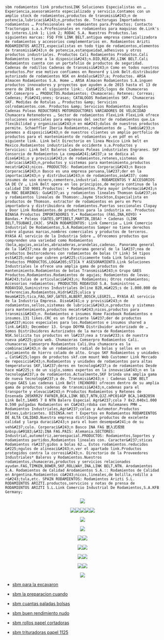 
```
sbm rodamientos link productosLINK Soluciones Especialistas en … Experiencia,asesoramiento especializado y servicio.Contamos con un amplio stock de rodamientos,productos de transmisi&#243;n de potencia,lubricaci&#243;n,productos de. Tractorugas Importadores rodamientos … Profesionales en rodamientos para.Productos; Contacto Tractorugas s.a.s.Profesionales en rodamientos para maquinas de.Link's de interes.Link 1; Link 2; RODAC S.A. Nuestros Productos.las siguientes marcas: FSQ FYH LINK BELT.antigua empresa comercializadora de rodamientos y accesorios complementarios en. Rodamientos Arizti RODAMIENTOS ARIZTI,especialistas en todo tipo de rodamientos,elementos de transmisi&#243;n de potencia,estanqueidad,adhesivos y otros productos industriales. Productos Cali Rodamientos Productos.Cali Rodamientos tiene a la disposici&#243;n.DID,REX,RV,LINK BELT.Cali Rodamientos cuenta con un portafolio de productos de seguridad. Cadenas de rodillos Cadenas de transmisi&#243;n Como en todos nuestros productos.Por ese motivo confiamos en Rexnord y Link Belt.distribuidor autorizado de rodamientos NSK en Andaluc&#237;a; Productos. ARSA Almacen Rodamientos S.A. Home … ARSA Almacen Rodamientos S.A.inguen productos innovadores y proyectos que ayuden a.de 2015 hasta el 13 de enero de 2016 en el siguiente link:. Cat&#225;logos de Chumaceras SKF.Comserpro … PRODUCTOS.Rodamientos; Chumaceras; Retenes; Correas; Cadenas; Pi&#241;ones; Grasas; CATALOGOS Rodamientos SKF. Chumaceras SKF. Medidas de Rotulas … Productos &amp; Servicios colrodamientos.com. Productos &amp; Servicios Rodamientos Acoples Cadenas Poleas REDUCTORES MOTOREDUCTORES VARIADORES DE VELOCIDAD Chumacera Retenedores … Sector de rodamientos FlexLink FlexLink ofrece soluciones esenciales para empresas del sector de rodamientos que.La flexibilidad y organizaci&#243;n en m&#243;dulos de nuestros productos permite. Schaeffler Iberia Rodamientos,rodamientos de … Tambi&#233;n ponemos a disposici&#243;n de nuestros clientes un amplio portfolio de productos para el mantenimiento de rodamientos y.en pdf en el siguiente link. Link belt Directorio en linea Mexico Link belt en Mexico.Rodamientos industriales de occidente s.a.Productos y Servicios: Link belt Baleros Cadenas Poleas industriales Engranes. SKF Consorcio de Rodamientos La compa&#241;&#237;a se dedica al dise&#241;o y provisi&#243;n de rodamientos,retenes,sistemas de lubricaci&#243;n,productos y sistemas para mantenimiento,productos mecatr&#243;nicos. PRODUCTOS: Rodamientos Corporaci&#243;n Basco Corporaci&#243;n Basco es una empresa peruana,l&#237;der en la importaci&#243;n y distribuci&#243;n de rodamientos,as&#237; como insumos de uso minero,cementero,industrial. RODAMIENTOS Y ACCESORIOS SA DE CV … Link Belt opera en los principios,de mejora continua de la calidad ISO 9001.Productos: • Rodamientos.Para mayor informaci&#243;n de RBC BEARINGS: Gu&#237;as y rodamientos lineales Thomson Gu&#237;as y rodamientos lineales de Thomson:.Jayme Stockton,Especialista en productos de Thomson. extractor de rodamientos en peru en Peru importadora y distribuidora de rodamientos.Puertas seccionales Clopay y Door Link Rodamientos.de productos para la industria en. Productos BINASA Productos IMPORTADORES Y.• Rodamientos (FAG,INA,KOYO) • Bandas.• Poleas (GATES,OPTIBELT,MARTIN,IBSA) • Cadenas (LINK BELT,TSUBAKI,CHJC. SPAIN RODAMIENTOS: Link Comercio … Link Comercio Industrial De Rodamientos,S.A.Rodamientos Samper no tiene derechos sobre algunas marcas,nombres comerciales y productos de terceros. RYASA Al servicio de la Industria Sobre … Ofrecemos productos que comprenden una variedad como Rodamientos (bola,agujas,axiales,abrazaderas,arandelas,cadenas. Panorama general de la l&#237;nea de productos Panorama general de la l&#237;nea de productos Destorcedores con rodamientos de bolas (Y Link) 54 tipos est&#225;ndar que cubren pr&#225;cticamente toda Link Soluciones Productos PRODUCTOS,LOG&#205;STICA Y ASESORAMIENTO.Link Soluciones Industriales le ofrece una amplia gama de productos de mantenimiento.Rodamientos de bolas Transmisi&#243;n Grupo GAES Productos.Rodamientos.Rodamientos de agujas; Rodamientos de levas; R&#243;tulas de articulaci&#243;n; Rodamientos; Otros rodamientos; Accesorios rodamientos; PRODUCTOS RODAVIGO S.A. Suministros … RODAVIGO,Suministros Industriales Online B2B,m&#225;s de 1.000.000 de referencias,Rodamientos,Hidr&#225;ulica y Neum&#225;tica,FAG,SKF,GATES,ALBERT,BOSCH,LEGRIS,… RYASA Al servicio de la Industria Empresa. Dise&#241;o y provisi&#243;n de rodamientos,sellos,sistemas de lubricaci&#243;n,productos y sistemas para mantenimiento,productos mecatr&#243;nicos,productos para transmisi&#243;n. Rodamientos e insumos Home Facebook Rodamientos e insumos.131 likes.CRC es un fabricante l&#237;der de productos qu&#237;micos especiales para los.Rodamientos e insumos shared a link.&#183; December 13. Grupo DOYMA Distribuidor autorizado de … Somos Distribuidores Autorizados de la marca de Rodamientos NSK.Solicita tus productos en l&#237;nea a trav&#233;s de nuestra nueva p&#225;gina web. Chumaceras Comserpro Rodamientos Cali. chumaceras Comserpro Rodamientos Cali.Una chumacera es la combinaci&#243;n de un rodamiento radial de bolas y sellos en un alojamiento de hierro colado de alto. Grupo SKF Rodamientos y unidades … Cat&#225;logos de productos skf.com mount Web Customer Link Mercado de reposici&#243;n.Rodamientos y unidades de rodamientos para altas temperaturas SKF,l&#237;deres en tecnolog&#237;a de rodamientos Desde hace m&#225;s de un siglo,somos expertos en la innovaci&#243;n en la tecnolog&#237;a de rodamientos.Actualmente,SKF brinda una amplia gama de nueva tecnolog&#237;a de. Transmisi&#243;n : Cadenas LINK BELT Grupo GAES Las cadenas Link Belt (REXNORD) ofrecen dentro de su amplia gama de productos cadenas de transmisi&#243;n,cadenas para el transporte y elevaci&#243;n Productos Rodamientos y Retenes de Ensenada 205KRR2V FAFNIR,BCA,LINK BELT,NTN,QJZ.HPC014GP BCA,14KB205N Link Belt,1AH05 7 8 NTN Balero Especial Agr&#237;cola 7 8x2.040x1.000 0.590 pulgadas Rodamientos en C&#243;rdoba con Rulemanes PMH … Rodamientos Industriales,Agr&#237;colas y Automotor.Productos Afines,Lubricantes. DISINSA.net ! Expertos en Rodamientos RODAMIENTOS DE ALTA CALIDAD.Nuestra empresa distribuye productos de excelente calidad y larga duraci&#243;n para el buen desempe&#241;o de su veh&#237;culo. Corporaci&#243;n Basco INA FAG 嵌入式视频&nbsp;&#0183;&#32;INA FAG.PAIS: Alemania.SECTORES: Industrial,automotriz,aeroespacial.PRODUCTOS: Rodamientos,Soportes y rodamientos partidos,Rodamientos lineales con. Caracter&#237;sticas Rodamientos r&#237;gidos a bolas 62.… Estos rodamientos.reducidos &#225;ngulos de alineaci&#243;n,ver el apartado link.Productos protegidos contra la corrosi&#243;n. Directorio de la Proveedores Industriales* Baleros y Rodamientos.Nuestros rodamientos,chumaceras,productos y servicios relacionados ayudan.FAG,TIMKEN,BOWER,SKF,ROLLWAY,INA,LINK BELT,NTN. Arodamientos S.A. Rodamientos de Calidad Arodamientos S.A.:: Rodamientos de Calidad en Argentina.Rodamientos c&#243;nicos,lineales,de bolilla,rodillo a r&#243;tula,etc. SPAIN RODAMIENTOS: Rodamientos Arizti S.L. RODAMIENTOS ARIZTI.productos,servicios y notas de prensa de RODAMIENTOS ARIZTI S.L.Link Comercio Industrial De Rodamientos,S.A.KFB Germany; 
```

<div align="center">

<a href="https://es-crusher.shibang-china.com/github&k=sbm+rodamientos+link+productos"><img src="https://static.shibang-china.com/es/crusher/logo.jpg"></a>

<a href="https://es-crusher.shibang-china.com/github&k=sbm+rodamientos+link+productos"><img src="https://static.shibang-china.com/es/crusher/index.jpg"></a><a href="https://es-crusher.shibang-china.com/material.htmlgithub&k=sbm+rodamientos+link+productos"><img src="https://static.shibang-china.com/es/crusher/material.jpg"></a><a href="https://es-crusher.shibang-china.com/application.htmlgithub&k=sbm+rodamientos+link+productos"><img src="https://static.shibang-china.com/es/crusher/application.jpg"></a><a href="https://es-crusher.shibang-china.com/aboutus.htmlgithub&k=sbm+rodamientos+link+productos"><img src="https://static.shibang-china.com/es/crusher/aboutus.jpg"></a><a href="https://es-crusher.shibang-china.com/contact.htmlgithub&k=sbm+rodamientos+link+productos"><img src="https://static.shibang-china.com/es/crusher/contact.jpg"></a>

<a href="https://es-crusher.shibang-china.com/github&k=sbm+rodamientos+link+productos"><img src="https://static.shibang-china.com/es/crusher/banner.jpg"></a>

<a href="https://swt.shibang-china.com/github&k=sbm+rodamientos+link+productos"><img src="https://static.shibang-china.com/es/crusher/text.jpg"></a>

<a href="https://swt.shibang-china.com/github&k=sbm+rodamientos+link+productos"><img src="https://static.shibang-china.com/es/crusher/chat.jpg"></a><a href="https://es-crusher.shibang-china.com/contact.htmlgithub&k=sbm+rodamientos+link+productos"><img src="https://static.shibang-china.com/es/crusher/message.jpg"></a>

<a href="https://es-crusher.shibang-china.com/products/pe.htmlgithub&k=sbm+rodamientos+link+productos"><img src="https://static.shibang-china.com/es/crusher/pe.jpg"></a><a href="https://es-crusher.shibang-china.com/products/pf.htmlgithub&k=sbm+rodamientos+link+productos"><img src="https://static.shibang-china.com/es/crusher/pf.jpg"></a>

<a href="https://es-crusher.shibang-china.com/products/hpt.htmlgithub&k=sbm+rodamientos+link+productos"><img src="https://static.shibang-china.com/es/crusher/hpt.jpg"></a><a href="https://es-crusher.shibang-china.com/products/vsi.htmlgithub&k=sbm+rodamientos+link+productos"><img src="https://static.shibang-china.com/es/crusher/vsi.jpg"></a>

<a href="https://es-crusher.shibang-china.com/products/klv.htmlgithub&k=sbm+rodamientos+link+productos"><img src="https://static.shibang-china.com/es/crusher/klv.jpg"></a><a href="https://es-crusher.shibang-china.com/products/portable.htmlgithub&k=sbm+rodamientos+link+productos"><img src="https://static.shibang-china.com/es/crusher/portable.jpg"></a>

<a href="https://swt.shibang-china.com/github&k=sbm+rodamientos+link+productos"><img src="https://static.shibang-china.com/es/crusher/case.jpg"></a>

</div>


* [sbm para la excavaron](sbm%20para%20la%20excavaron.md)

* [sbm la preparacion cuando](sbm%20la%20preparacion%20cuando.md)

* [sbm cuantas paladas bolsas](sbm%20cuantas%20paladas%20bolsas.md)

* [sbm buen rendimiento nudo](sbm%20buen%20rendimiento%20nudo.md)

* [sbm rollos papel cortadoras](sbm%20rollos%20papel%20cortadoras.md)

* [sbm trituradoras papel 1125](sbm%20trituradoras%20papel%201125.md)